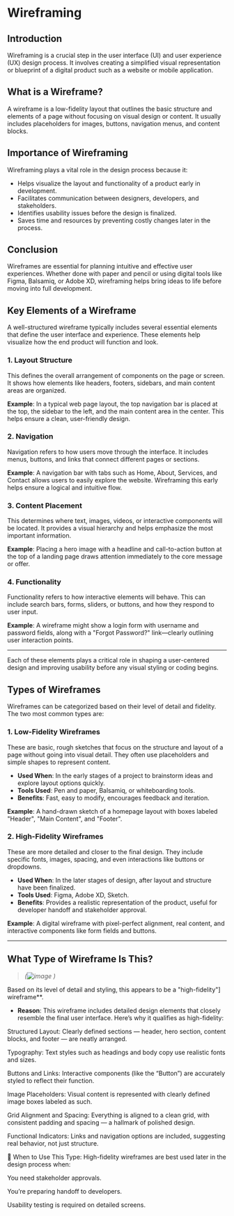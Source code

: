 # Wireframing

## Introduction
Wireframing is a crucial step in the user interface (UI) and user experience (UX) design process. It involves creating a simplified visual representation or blueprint of a digital product such as a website or mobile application.

## What is a Wireframe?
A wireframe is a low-fidelity layout that outlines the basic structure and elements of a page without focusing on visual design or content. It usually includes placeholders for images, buttons, navigation menus, and content blocks.

## Importance of Wireframing
Wireframing plays a vital role in the design process because it:

- Helps visualize the layout and functionality of a product early in development.
- Facilitates communication between designers, developers, and stakeholders.
- Identifies usability issues before the design is finalized.
- Saves time and resources by preventing costly changes later in the process.

## Conclusion
Wireframes are essential for planning intuitive and effective user experiences. Whether done with paper and pencil or using digital tools like Figma, Balsamiq, or Adobe XD, wireframing helps bring ideas to life before moving into full development.

## Key Elements of a Wireframe

A well-structured wireframe typically includes several essential elements that define the user interface and experience. These elements help visualize how the end product will function and look.

### 1. Layout Structure
This defines the overall arrangement of components on the page or screen. It shows how elements like headers, footers, sidebars, and main content areas are organized.

**Example**: In a typical web page layout, the top navigation bar is placed at the top, the sidebar to the left, and the main content area in the center. This helps ensure a clean, user-friendly design.

### 2. Navigation
Navigation refers to how users move through the interface. It includes menus, buttons, and links that connect different pages or sections.

**Example**: A navigation bar with tabs such as Home, About, Services, and Contact allows users to easily explore the website. Wireframing this early helps ensure a logical and intuitive flow.

### 3. Content Placement
This determines where text, images, videos, or interactive components will be located. It provides a visual hierarchy and helps emphasize the most important information.

**Example**: Placing a hero image with a headline and call-to-action button at the top of a landing page draws attention immediately to the core message or offer.

### 4. Functionality
Functionality refers to how interactive elements will behave. This can include search bars, forms, sliders, or buttons, and how they respond to user input.

**Example**: A wireframe might show a login form with username and password fields, along with a "Forgot Password?" link—clearly outlining user interaction points.

---

Each of these elements plays a critical role in shaping a user-centered design and improving usability before any visual styling or coding begins.

## Types of Wireframes

Wireframes can be categorized based on their level of detail and fidelity. The two most common types are:

### 1. Low-Fidelity Wireframes
These are basic, rough sketches that focus on the structure and layout of a page without going into visual detail. They often use placeholders and simple shapes to represent content.

- **Used When**: In the early stages of a project to brainstorm ideas and explore layout options quickly.
- **Tools Used**: Pen and paper, Balsamiq, or whiteboarding tools.
- **Benefits**: Fast, easy to modify, encourages feedback and iteration.

**Example**: A hand-drawn sketch of a homepage layout with boxes labeled "Header", "Main Content", and "Footer".

### 2. High-Fidelity Wireframes
These are more detailed and closer to the final design. They include specific fonts, images, spacing, and even interactions like buttons or dropdowns.

- **Used When**: In the later stages of design, after layout and structure have been finalized.
- **Tools Used**: Figma, Adobe XD, Sketch.
- **Benefits**: Provides a realistic representation of the product, useful for developer handoff and stakeholder approval.

**Example**: A digital wireframe with pixel-perfect alignment, real content, and interactive components like form fields and buttons.

---

## What Type of Wireframe Is This?

> _(![image](https://github.com/user-attachments/assets/2ed7be26-a97e-4f67-afbe-cc451a37f2de)
)_

Based on its level of detail and styling, this appears to be a  "high-fidelity"] wireframe**.

- **Reason**: This wireframe includes detailed design elements that closely resemble the final user interface. Here’s why it qualifies as high-fidelity:

Structured Layout: Clearly defined sections — header, hero section, content blocks, and footer — are neatly arranged.

Typography: Text styles such as headings and body copy use realistic fonts and sizes.

Buttons and Links: Interactive components (like the “Button”) are accurately styled to reflect their function.

Image Placeholders: Visual content is represented with clearly defined image boxes labeled as such.

Grid Alignment and Spacing: Everything is aligned to a clean grid, with consistent padding and spacing — a hallmark of polished design.

Functional Indicators: Links and navigation options are included, suggesting real behavior, not just structure.

🧠 When to Use This Type:
High-fidelity wireframes are best used later in the design process when:

You need stakeholder approvals.

You’re preparing handoff to developers.

Usability testing is required on detailed screens.






